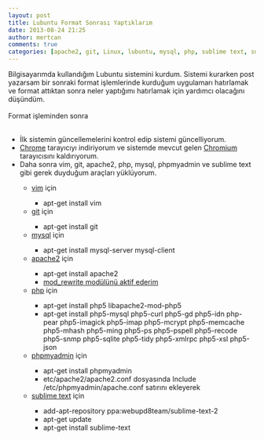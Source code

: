 ```yaml
---
layout: post
title: Lubuntu Format Sonrası Yaptıklarım
date: 2013-08-24 21:25
author: mertcan
comments: true
categories: [apache2, git, Linux, lubuntu, mysql, php, sublime text, sublime text install linux, vim]
---
```

Bilgisayarımda kullandığım Lubuntu sistemini kurdum. Sistemi kurarken post yazarsam bir sonraki format işlemlerinde kurduğum uygulamarı hatırlamak ve format attıktan sonra neler yaptığımı hatırlamak için yardımcı olacağını düşündüm.<br /><br />Format işleminden sonra<br /><br /><ul><li>İlk sistemin güncellemelerini kontrol edip sistemi güncelliyorum.</li><li><a href="http://www.google.com/intl/tr/chrome/" target="_blank">Chrome</a> tarayıcıyı indiriyorum ve sistemde mevcut gelen <a href="http://www.chromium.org/Home" target="_blank">Chromium</a> tarayıcısını kaldırıyorum. &nbsp;</li><li>Daha sonra vim, git, apache2, php, mysql, phpmyadmin ve sublime text gibi gerek duyduğum araçları yüklüyorum.</li><ul><li><a href="http://www.vim.org/" target="_blank">vim</a> için</li><ul><li>apt-get install vim</li></ul><li><a href="http://git-scm.com/" target="_blank">git</a> için&nbsp;</li><ul><li>apt-get install git</li></ul><li><a href="http://www.mysql.com/" target="_blank">mysql</a> için</li><ul><li>apt-get install mysql-server mysql-client</li></ul><li><a href="http://httpd.apache.org/" target="_blank">apache2</a> için</li><ul><li>apt-get install apache2</li><li><a href="http://localhost:81/mew/?p=39" target="_blank">mod_rewrite modülünü aktif ederim</a></li></ul><li><a href="http://php.net/" target="_blank">php</a> için</li><ul><li>apt-get install php5 libapache2-mod-php5</li><li>apt-get install php5-mysql php5-curl php5-gd php5-idn php-pear php5-imagick php5-imap php5-mcrypt php5-memcache php5-mhash php5-ming php5-ps php5-pspell php5-recode php5-snmp php5-sqlite php5-tidy php5-xmlrpc php5-xsl php5-json</li></ul><li><a href="http://www.phpmyadmin.net/home_page/index.php" target="_blank">phpmyadmin</a> için</li><ul><li>apt-get install phpmyadmin</li><li>etc/apache2/apache2.conf dosyasında Include /etc/phpmyadmin/apache.conf satırını ekleyerek</li></ul><li><a href="http://www.sublimetext.com/" target="_blank">sublime text</a> için</li><ul><li>add-apt-repository ppa:webupd8team/sublime-text-2</li><li>apt-get update</li><li>apt-get install sublime-text&nbsp;</li></ul></ul></ul>
